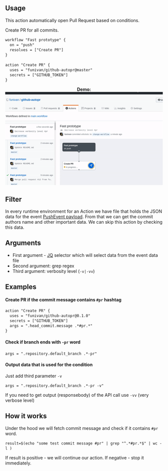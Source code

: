 ## Usage
This action automatically open Pull Request based on conditions.

Create PR for all commits.
```workflow
workflow "Fast prototype" {
  on = "push"
  resolves = ["Create PR"]
}

action "Create PR" {
  uses = "funivan/github-autopr@master"
  secrets = ["GITHUB_TOKEN"]
}
```
<p align="center">
  <b>Demo:</b><br>
  <img src="resources/demo.gif" alt="how it works">
</p>


## Filter
In every runtime environment for an Action we have file that holds the JSON 
data for the event [PushEvent payload](https://developer.github.com/v3/activity/events/types/#pushevent).
From that we can get the commit authors 
name and other important data. We can skip this action by checking this data.

## Arguments
- First argument - [JQ](https://stedolan.github.io/jq/) selector which will select data from the event data file
- Second argument: grep regex
- Third argument: verbosity level (`-v|-vv`)

## Examples
#### Create PR if the commit message contains `#pr` hashtag
```workflow
action "Create PR" {
  uses = "funivan/github-autopr@0.1.0"
  secrets = ["GITHUB_TOKEN"]
  args = ".head_commit.message .*#pr.*"
}
```
#### Check if branch ends with `-pr` word 
`args = ".repository.default_branch .*-pr"`

#### Output data that is used for the condition
Just add third parameter `-v`

```workflow
args = ".repository.default_branch .*-pr -v"
```

If you need to get output (responsebody) of the API call use `-vv` (very verbose level)
 
## How it works
Under the hood we will fetch commit message and check if it contains `#pr` word.
```
result=$(echo "some test commit message #pr" | grep "^.*#pr.*$" | wc -l )
```
If result is positive - we will continue our action. If negative - stop it immediately.
